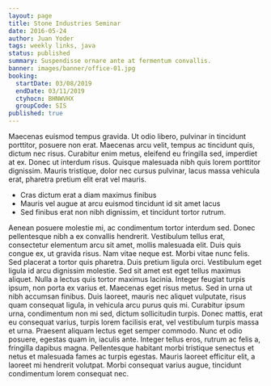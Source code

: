 ```yaml
---
layout: page
title: Stone Industries Seminar
date: 2016-05-24
author: Juan Yoder
tags: weekly links, java
status: published
summary: Suspendisse ornare ante at fermentum convallis.
banner: images/banner/office-01.jpg
booking:
  startDate: 03/08/2019
  endDate: 03/11/2019
  ctyhocn: BHNWVHX
  groupCode: SIS
published: true
---
```

Maecenas euismod tempus gravida. Ut odio libero, pulvinar in tincidunt porttitor, posuere non erat. Maecenas arcu velit, tempus ac tincidunt quis, dictum nec risus. Curabitur enim metus, eleifend eu fringilla sed, imperdiet at ex. Donec ut interdum risus. Quisque malesuada nibh quis lorem porttitor dignissim. Mauris tristique, dolor nec cursus pulvinar, lacus massa vehicula erat, pharetra pretium elit erat vel mauris.

* Cras dictum erat a diam maximus finibus
* Mauris vel augue at arcu euismod tincidunt id sit amet lacus
* Sed finibus erat non nibh dignissim, et tincidunt tortor rutrum.

Aenean posuere molestie mi, ac condimentum tortor interdum sed. Donec pellentesque nibh a ex convallis hendrerit. Vestibulum tellus erat, consectetur elementum arcu sit amet, mollis malesuada elit. Duis quis congue ex, ut gravida risus. Nam vitae neque est. Morbi vitae nunc felis. Sed placerat a tortor quis pharetra. Duis pretium ligula orci. Vestibulum eget ligula id arcu dignissim molestie. Sed sit amet est eget tellus maximus aliquet. Nulla a lectus quis tortor maximus lacinia.
Integer feugiat turpis ipsum, non porta ex varius et. Maecenas eget risus metus. Sed in urna ut nibh accumsan finibus. Duis laoreet, mauris nec aliquet vulputate, risus quam consequat ligula, in vehicula arcu purus quis mi. Curabitur ipsum urna, condimentum non mi sed, dictum sollicitudin turpis. Donec mattis, erat eu consequat varius, turpis lorem facilisis erat, vel vestibulum turpis massa et urna. Praesent aliquam lectus eget semper commodo. Nunc et odio posuere, egestas quam in, iaculis ante. Integer tellus eros, rutrum ac felis a, fringilla dapibus magna. Pellentesque habitant morbi tristique senectus et netus et malesuada fames ac turpis egestas. Mauris laoreet efficitur elit, a laoreet mi hendrerit volutpat. Morbi consequat varius augue, tincidunt condimentum lorem consequat nec.
